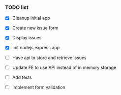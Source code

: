 ### TODO list

-   [x] Cleanup initial app
-   [x] Create new issue form
-   [x] Display issues
-   [x] Init nodejs express app
-   [ ] Have api to store and retrieve issues
-   [ ] Update FE to use API instead of in memory storage

-   [ ] Add tests
-   [ ] Implement form validation
